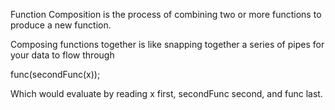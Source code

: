 Function Composition is the process of combining two or more functions to produce a new function. 

Composing functions together is like snapping together a series of pipes for your data to flow through

func(secondFunc(x));

Which would evaluate by reading x first, secondFunc second, and func last.
